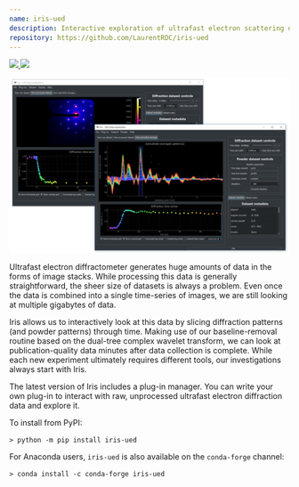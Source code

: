 ```yaml
---
name: iris-ued
description: Interactive exploration of ultrafast electron scattering data
repository: https://github.com/LaurentRDC/iris-ued
---
```


<a href="https://pypi.org/pypi/iris-ued" target="_blank">
    <img src="https://img.shields.io/pypi/v/iris-ued.svg">
</a> 
<a href="https://anaconda.org/conda-forge/iris-ued" target="_blank">
    <img src="https://img.shields.io/conda/vn/conda-forge/iris-ued.svg">
</a>

![Overview of the GUI component of iris. Two GUI instances show the two types of datasets. On the top left, Bragg peak dynamics for photoexcited single-crystal data is shown. On the bottom right, azimuthally-averaged polycrystalline diffraction data is presented. Integration regions can be interactively dragged, updating the time-series shown below in real-time.](./images/iris_screen.png)

Ultrafast electron diffractometer generates huge amounts of data in the forms of image stacks. While processing this data is generally straightforward, the sheer size of datasets is always a problem. Even once the data is combined into a single time-series of images, we are still looking at multiple gigabytes of data.

Iris allows us to interactively look at this data by slicing diffraction patterns (and powder patterns) through time. Making use of our baseline-removal routine based on the dual-tree complex wavelet transform, we can look at publication-quality data minutes after data collection is complete. While each new experiment ultimately requires different tools, our investigations always start with Iris.

The latest version of Iris includes a plug-in manager. You can write your own plug-in to interact with raw, unprocessed ultrafast electron diffraction data and explore it.

To install from PyPI:

    > python -m pip install iris-ued

For Anaconda users, `iris-ued` is also available on the `conda-forge` channel:

    > conda install -c conda-forge iris-ued